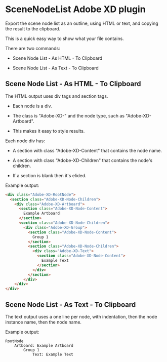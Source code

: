 # SceneNodeList Adobe XD plugin

Export the scene node list as an outline, using HTML or text, and copying the result to the clipboard.

This is a quick easy way to show what your file contains.

There are two commands:

* Scene Node List - As HTML - To Clipboard

* Scene Node List - As Text - To Clipboard


## Scene Node List - As HTML - To Clipboard

The HTML output uses div tags and section tags.

  * Each node is a div.
  
  * The class is "Adobe-XD-" and the node type, such as "Adobe-XD-Artboard". 
  
  * This makes it easy to style results.

Each node div has:

  * A section with class "Adobe-XD-Content" that contains the node name.
  
  * A section with class "Adobe-XD-Children" that contains the node's children. 
  
  * If a section is blank then it's elided.

Example output:

```html
<div class="Adobe-XD-RootNode">
  <section class="Adobe-XD-Node-Children">
    <div class="Adobe-XD-Artboard">
      <section class="Adobe-XD-Node-Content">
        Example Artboard
      </section>
      <section class="Adobe-XD-Node-Children">
        <div class="Adobe-XD-Group">
          <section class="Adobe-XD-Node-Content">
            Group 1
          </section>
          <section class="Adobe-XD-Node-Children">
            <div class="Adobe-XD-Text">
              <section class="Adobe-XD-Node-Content">
                Example Text
              </section>
            </div>
          </section>
        </div>
    </div>
</div>
```


## Scene Node List - As Text - To Clipboard

The text output uses a one line per node, with indentation, then the node instance name, then the node name.

Example output:

```text
RootNode
    Artboard: Example Artboard
        Group 1
            Text: Example Text
```
